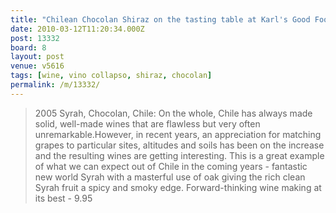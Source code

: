 ```yaml
---
title: "Chilean Chocolan Shiraz on the tasting table at Karl's Good Food"
date: 2010-03-12T11:20:34.000Z
post: 13332
board: 8
layout: post
venue: v5616
tags: [wine, vino collapso, shiraz, chocolan]
permalink: /m/13332/
---
```

<blockquote>2005 Syrah, Chocolan, Chile: On the whole, Chile has always made solid, well-made wines that are flawless but very often unremarkable.However, in recent years, an appreciation for matching grapes to particular sites, altitudes and soils has been on the increase and the resulting wines are getting interesting. This is a great example of what we can expect out of Chile in the coming years - fantastic new world Syrah with a masterful use of oak giving the rich clean Syrah fruit a spicy and smoky edge. Forward-thinking wine making at its best - 9.95 </blockquote>
